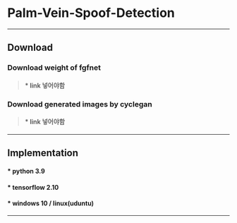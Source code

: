 # Palm-Vein-Spoof-Detection

-----------------------------------------------------------------------------------------------------------------------------

## Download


### Download weight of fgfnet

>#### * link 넣어야함


### Download generated images by cyclegan

>#### * link 넣어야함

-----------------------------------------------------------------------------------------------------------------------------

## Implementation


#### * python 3.9

#### * tensorflow 2.10

#### * windows 10 / linux(uduntu)

-----------------------------------------------------------------------------------------------------------------------------
